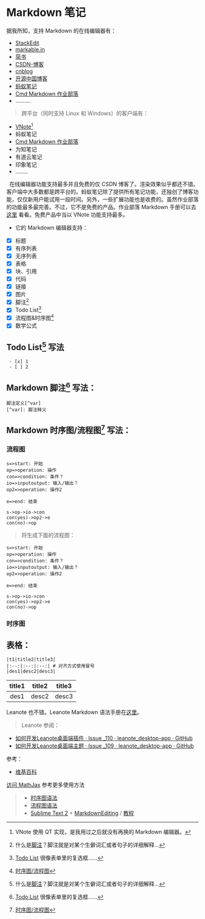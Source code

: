 # Markdown 笔记
据我所知，支持 Markdown 的在线编辑器有：

- [StackEdit](https://stackedit.io/editor)
- [markable.in](https://markable.in/editor/)
- [简书](https://www.jianshu.com)
- [CSDN-博客](https://blog.csdn.net)
- [cnblog](https://www.cnblog.com)
- [开源中国博客](https://www.oschina.net/blog)
- [蚂蚁笔记](https://www.leanote.com)
- [Cmd Markdown 作业部落](https://www.zybuluo.com)
- ..........


> 跨平台（同时支持 Linux 和 Windows）的客户端有：

- [VNote](https://github.com/tamlok/vnote)[^vnote]
- 蚂蚁笔记
- [Cmd Markdown 作业部落](https://www.zybuluo.com/)
- 为知笔记
- 有道云笔记
- 印象笔记
- ........

&nbsp;&nbsp;在线编辑器功能支持最多并且免费的仅 CSDN 博客了。渲染效果似乎都还不错。客户端中大多数都是跨平台的。蚂蚁笔记除了提供所有笔记功能，还独创了博客功能，仅仅新用户能试用一段时间。另外，一些扩展功能也是收费的。虽然作业部落的功能最多最完善。不过，它不是免费的产品。作业部落 Markdown 手册可以去 [这里](https://www.zybuluo.com/mdeditor?) 看看。免费产品中当以 VNote 功能支持最多。

+ 它的 Markdown 编辑器支持：

 - [x] 标题
 - [x] 有序列表
 - [x] 无序列表
 - [x] 表格
 - [x] 块、引用
 - [x] 代码
 - [x] 链接
 - [x] 图片
 - [x] 脚注[^1]
 - [x] Todo List[^2]
 - [x] 流程图&时序图[^3]
 - [x] 数学公式

## Todo List[^1] 写法
```
 - [x] 1
 - [ ] 2
```

## Markdown 脚注[^2] 写法：
```
脚注定义[^var]
[^var]: 脚注释义
```

## Markdown 时序图/流程图[^3] 写法：

### 流程图

```
s=>start: 开始
op=>operation: 操作
con=>condition: 条件？
io=>inputoutput: 输入/输出？
op2=>operation: 操作2

e=>end: 结束

s->op->io->con
con(yes)->op2->e
con(no)->op

```

> 将生成下面的流程图：

```flow
s=>start: 开始
op=>operation: 操作
con=>condition: 条件？
io=>inputoutput: 输入/输出？
op2=>operation: 操作2

e=>end: 结束

s->op->io->con
con(yes)->op2->e
con(no)->op
```


### 时序图

## 表格：

```
|t1|title2|title3|
|:--:|:--:|:--:| # 对齐方式使用冒号
|des1|desc2|desc3|
```

|title1|title2|title3|
|:--:|:--:|:--:|
|des1|desc2|desc3|

Leanote 也不错。Leanote Markdown 语法手册在[这里](http://www.leanote.com/blog/post/531b263bdfeb2c0ea9000002)。

> Leanote 参阅： 

+ [如何开发Leanote桌面端插件 · Issue _110 · leanote_desktop-app · GitHub](https://github.com/leanote/desktop-app/issues/110)
+ [如何开发Leanote桌面端主题 · Issue _109 · leanote_desktop-app · GitHub](https://github.com/leanote/desktop-app/issues/109)

[^1]: 什么是[脚注][]？脚注就是对某个生僻词汇或者句子的详细解释…
[^2]: [Todo List][] 很像表单里的复选框……
[^3]: [时序图/流程图][4]
[^4]: [TOC][5]

[1]: https://
[2]: https://
[3]: https://
[4]: https://
[5]: https://
[脚注]: https://
[Todo List]: https://

参考：

+ <a href="https://zh.wikipedia.org/wiki/Markdown" target="_blank"> 维基百科

[1]: http://math.stackexchange.com/
[2]: https://github.com/jmcmanus/pagedown-extra "Pagedown Extra"
[3]: http://meta.math.stackexchange.com/questions/5020/mathjax-basic-tutorial-and-quick-reference
[4]: http://bramp.github.io/js-sequence-diagrams/
[5]: http://adrai.github.io/flowchart.js/
[6]: https://github.com/benweet/stackedit

访问 [MathJax](http://meta.math.stackexchange.com/questions/5020/mathjax-basic-tutorial-and-quick-reference) 参考更多使用方法

> - [时序图语法](http://bramp.github.io/js-sequence-diagrams/)
> - [流程图语法](http://adrai.github.io/flowchart.js)
> - [Sublime Text 2](http://www.sublimetext.com/2) + [MarkdownEditing](http://ttscoff.github.com/MarkdownEditing/) / [教程](http://lucifr.com/2012/07/12/markdownediting-for-sublime-text-2/)

[^vnote]: VNote 使用 QT 实现，是我用过之后就没有再换的 Markdown 编辑器。
